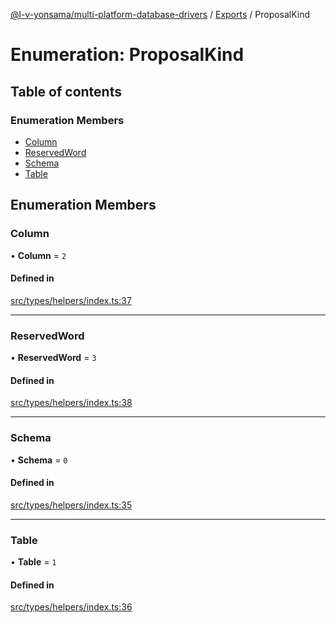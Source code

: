 [@l-v-yonsama/multi-platform-database-drivers](../README.md) / [Exports](../modules.md) / ProposalKind

# Enumeration: ProposalKind

## Table of contents

### Enumeration Members

- [Column](ProposalKind.md#column)
- [ReservedWord](ProposalKind.md#reservedword)
- [Schema](ProposalKind.md#schema)
- [Table](ProposalKind.md#table)

## Enumeration Members

### Column

• **Column** = ``2``

#### Defined in

[src/types/helpers/index.ts:37](https://github.com/l-v-yonsama/db-drivers/blob/1a3179a/src/types/helpers/index.ts#L37)

___

### ReservedWord

• **ReservedWord** = ``3``

#### Defined in

[src/types/helpers/index.ts:38](https://github.com/l-v-yonsama/db-drivers/blob/1a3179a/src/types/helpers/index.ts#L38)

___

### Schema

• **Schema** = ``0``

#### Defined in

[src/types/helpers/index.ts:35](https://github.com/l-v-yonsama/db-drivers/blob/1a3179a/src/types/helpers/index.ts#L35)

___

### Table

• **Table** = ``1``

#### Defined in

[src/types/helpers/index.ts:36](https://github.com/l-v-yonsama/db-drivers/blob/1a3179a/src/types/helpers/index.ts#L36)
